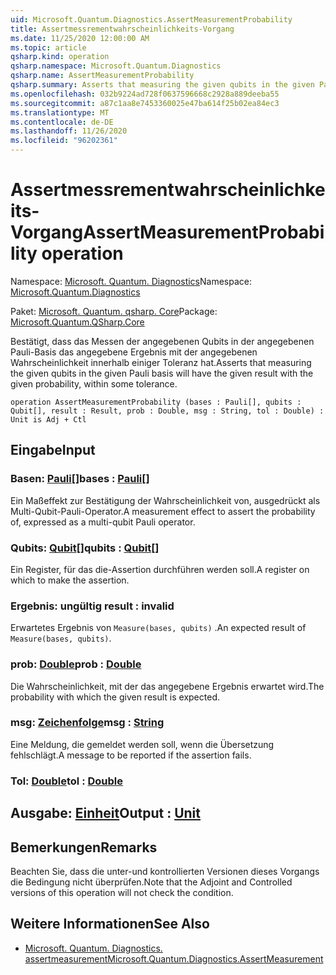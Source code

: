 ```yaml
---
uid: Microsoft.Quantum.Diagnostics.AssertMeasurementProbability
title: Assertmessrementwahrscheinlichkeits-Vorgang
ms.date: 11/25/2020 12:00:00 AM
ms.topic: article
qsharp.kind: operation
qsharp.namespace: Microsoft.Quantum.Diagnostics
qsharp.name: AssertMeasurementProbability
qsharp.summary: Asserts that measuring the given qubits in the given Pauli basis will have the given result with the given probability, within some tolerance.
ms.openlocfilehash: 032b9224ad728f0637596668c2928a889deeba55
ms.sourcegitcommit: a87c1aa8e7453360025e47ba614f25b02ea84ec3
ms.translationtype: MT
ms.contentlocale: de-DE
ms.lasthandoff: 11/26/2020
ms.locfileid: "96202361"
---
```

# <a name="assertmeasurementprobability-operation"></a><span data-ttu-id="a9c0f-102">Assertmessrementwahrscheinlichkeits-Vorgang</span><span class="sxs-lookup"><span data-stu-id="a9c0f-102">AssertMeasurementProbability operation</span></span>

<span data-ttu-id="a9c0f-103">Namespace: [Microsoft. Quantum. Diagnostics](xref:Microsoft.Quantum.Diagnostics)</span><span class="sxs-lookup"><span data-stu-id="a9c0f-103">Namespace: [Microsoft.Quantum.Diagnostics](xref:Microsoft.Quantum.Diagnostics)</span></span>

<span data-ttu-id="a9c0f-104">Paket: [Microsoft. Quantum. qsharp. Core](https://nuget.org/packages/Microsoft.Quantum.QSharp.Core)</span><span class="sxs-lookup"><span data-stu-id="a9c0f-104">Package: [Microsoft.Quantum.QSharp.Core](https://nuget.org/packages/Microsoft.Quantum.QSharp.Core)</span></span>


<span data-ttu-id="a9c0f-105">Bestätigt, dass das Messen der angegebenen Qubits in der angegebenen Pauli-Basis das angegebene Ergebnis mit der angegebenen Wahrscheinlichkeit innerhalb einiger Toleranz hat.</span><span class="sxs-lookup"><span data-stu-id="a9c0f-105">Asserts that measuring the given qubits in the given Pauli basis will have the given result with the given probability, within some tolerance.</span></span>

```qsharp
operation AssertMeasurementProbability (bases : Pauli[], qubits : Qubit[], result : Result, prob : Double, msg : String, tol : Double) : Unit is Adj + Ctl
```


## <a name="input"></a><span data-ttu-id="a9c0f-106">Eingabe</span><span class="sxs-lookup"><span data-stu-id="a9c0f-106">Input</span></span>

### <a name="bases--pauli"></a><span data-ttu-id="a9c0f-107">Basen: [Pauli](xref:microsoft.quantum.lang-ref.pauli)[]</span><span class="sxs-lookup"><span data-stu-id="a9c0f-107">bases : [Pauli](xref:microsoft.quantum.lang-ref.pauli)[]</span></span>

<span data-ttu-id="a9c0f-108">Ein Maßeffekt zur Bestätigung der Wahrscheinlichkeit von, ausgedrückt als Multi-Qubit-Pauli-Operator.</span><span class="sxs-lookup"><span data-stu-id="a9c0f-108">A measurement effect to assert the probability of, expressed as a multi-qubit Pauli operator.</span></span>


### <a name="qubits--qubit"></a><span data-ttu-id="a9c0f-109">Qubits: [Qubit](xref:microsoft.quantum.lang-ref.qubit)[]</span><span class="sxs-lookup"><span data-stu-id="a9c0f-109">qubits : [Qubit](xref:microsoft.quantum.lang-ref.qubit)[]</span></span>

<span data-ttu-id="a9c0f-110">Ein Register, für das die-Assertion durchführen werden soll.</span><span class="sxs-lookup"><span data-stu-id="a9c0f-110">A register on which to make the assertion.</span></span>


### <a name="result--__invalidresult__"></a><span data-ttu-id="a9c0f-111">Ergebnis: __ungültig <Result>__</span><span class="sxs-lookup"><span data-stu-id="a9c0f-111">result : __invalid<Result>__</span></span>

<span data-ttu-id="a9c0f-112">Erwartetes Ergebnis von `Measure(bases, qubits)` .</span><span class="sxs-lookup"><span data-stu-id="a9c0f-112">An expected result of `Measure(bases, qubits)`.</span></span>


### <a name="prob--double"></a><span data-ttu-id="a9c0f-113">prob: [Double](xref:microsoft.quantum.lang-ref.double)</span><span class="sxs-lookup"><span data-stu-id="a9c0f-113">prob : [Double](xref:microsoft.quantum.lang-ref.double)</span></span>

<span data-ttu-id="a9c0f-114">Die Wahrscheinlichkeit, mit der das angegebene Ergebnis erwartet wird.</span><span class="sxs-lookup"><span data-stu-id="a9c0f-114">The probability with which the given result is expected.</span></span>


### <a name="msg--string"></a><span data-ttu-id="a9c0f-115">msg: [Zeichenfolge](xref:microsoft.quantum.lang-ref.string)</span><span class="sxs-lookup"><span data-stu-id="a9c0f-115">msg : [String](xref:microsoft.quantum.lang-ref.string)</span></span>

<span data-ttu-id="a9c0f-116">Eine Meldung, die gemeldet werden soll, wenn die Übersetzung fehlschlägt.</span><span class="sxs-lookup"><span data-stu-id="a9c0f-116">A message to be reported if the assertion fails.</span></span>


### <a name="tol--double"></a><span data-ttu-id="a9c0f-117">Tol: [Double](xref:microsoft.quantum.lang-ref.double)</span><span class="sxs-lookup"><span data-stu-id="a9c0f-117">tol : [Double](xref:microsoft.quantum.lang-ref.double)</span></span>





## <a name="output--unit"></a><span data-ttu-id="a9c0f-118">Ausgabe: [Einheit](xref:microsoft.quantum.lang-ref.unit)</span><span class="sxs-lookup"><span data-stu-id="a9c0f-118">Output : [Unit](xref:microsoft.quantum.lang-ref.unit)</span></span>



## <a name="remarks"></a><span data-ttu-id="a9c0f-119">Bemerkungen</span><span class="sxs-lookup"><span data-stu-id="a9c0f-119">Remarks</span></span>

<span data-ttu-id="a9c0f-120">Beachten Sie, dass die unter-und kontrollierten Versionen dieses Vorgangs die Bedingung nicht überprüfen.</span><span class="sxs-lookup"><span data-stu-id="a9c0f-120">Note that the Adjoint and Controlled versions of this operation will not check the condition.</span></span>

## <a name="see-also"></a><span data-ttu-id="a9c0f-121">Weitere Informationen</span><span class="sxs-lookup"><span data-stu-id="a9c0f-121">See Also</span></span>

- [<span data-ttu-id="a9c0f-122">Microsoft. Quantum. Diagnostics. assertmeasurement</span><span class="sxs-lookup"><span data-stu-id="a9c0f-122">Microsoft.Quantum.Diagnostics.AssertMeasurement</span></span>](xref:Microsoft.Quantum.Diagnostics.AssertMeasurement)